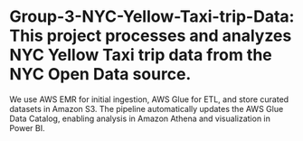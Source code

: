 # Group-3-NYC-Yellow-Taxi-trip-Data: This project processes and analyzes NYC Yellow Taxi trip data from the NYC Open Data source.
We use AWS EMR for initial ingestion, AWS Glue for ETL, and store curated datasets in Amazon S3.
The pipeline automatically updates the AWS Glue Data Catalog, enabling analysis in Amazon Athena and visualization in Power BI.
